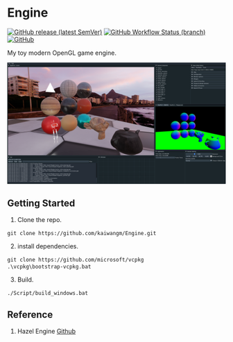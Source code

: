 # Engine

[![GitHub release (latest SemVer)](https://img.shields.io/github/v/release/kaiwangm/Engine?style=flat-square)](https://github.com/kaiwangm/Engine/releases)
[![GitHub Workflow Status (branch)](https://img.shields.io/github/workflow/status/kaiwangm/Engine/Windows%20CI/main?style=flat-square)](https://github.com/kaiwangm/Engine/actions/workflows/Windows_CI.yml)
[![GitHub](https://img.shields.io/github/license/kaiwangm/Engine?style=flat-square)](https://github.com/kaiwangm/Engine/blob/main/LICENSE)

My toy modern OpenGL game engine.

![](https://raw.githubusercontent.com/kaiwangm/Engine/main/Assert/GBuffer.png)

## Getting Started

1. Clone the repo.

```
git clone https://github.com/kaiwangm/Engine.git
```

2. install dependencies.

```
git clone https://github.com/microsoft/vcpkg
.\vcpkg\bootstrap-vcpkg.bat
```

3. Build.

```
./Script/build_windows.bat
```

## Reference

1. Hazel Engine [Github](https://github.com/TheCherno/Hazel)







































